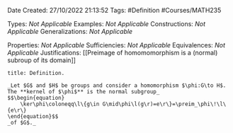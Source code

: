 <div class="topSpace"></div>

Date Created: 27/10/2022 21:13:52
Tags: #Definition #Courses/MATH235

Types: _Not Applicable_
Examples: _Not Applicable_
Constructions: _Not Applicable_
Generalizations: _Not Applicable_

Properties: _Not Applicable_
Sufficiencies: _Not Applicable_
Equivalences: _Not Applicable_
Justifications: [[Preimage of homomomorphism is a (normal) subroup of its domain]]

``` ad-Definition
title: Definition.

_Let $G$ and $H$ be groups and consider a homomorphism $\phi:G\to H$. The **kernel of $\phi$** is the normal subgroup_
$$\begin{equation}
    \ker\phi\coloneqq\l\{g\in G\mid\phi\l(g\r)=e\r\}=\preim_\phi\!\l\{e\r\}
\end{equation}$$
_of $G$._

```
